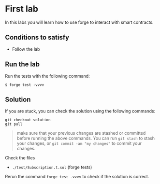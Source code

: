 # First lab 
In this labs you will learn how to use forge to interact with smart contracts. 

## Conditions to satisfy

- Follow the lab

## Run the lab

Run the tests with the following command:

```shell
$ forge test -vvvv
```
## Solution

If you are stuck, you can check the solution using the following commands:

```shell
git checkout solution
git pull
```

> make sure that your previous changes are stashed or committed before running the above commands. You can run `git stash` to stash your changes, or `git commit -am "my changes"` to commit your changes.

Check the files

- `./test/Subscription.t.sol` (forge tests)

Rerun the command `forge test -vvvv` to check if the solution is correct.


